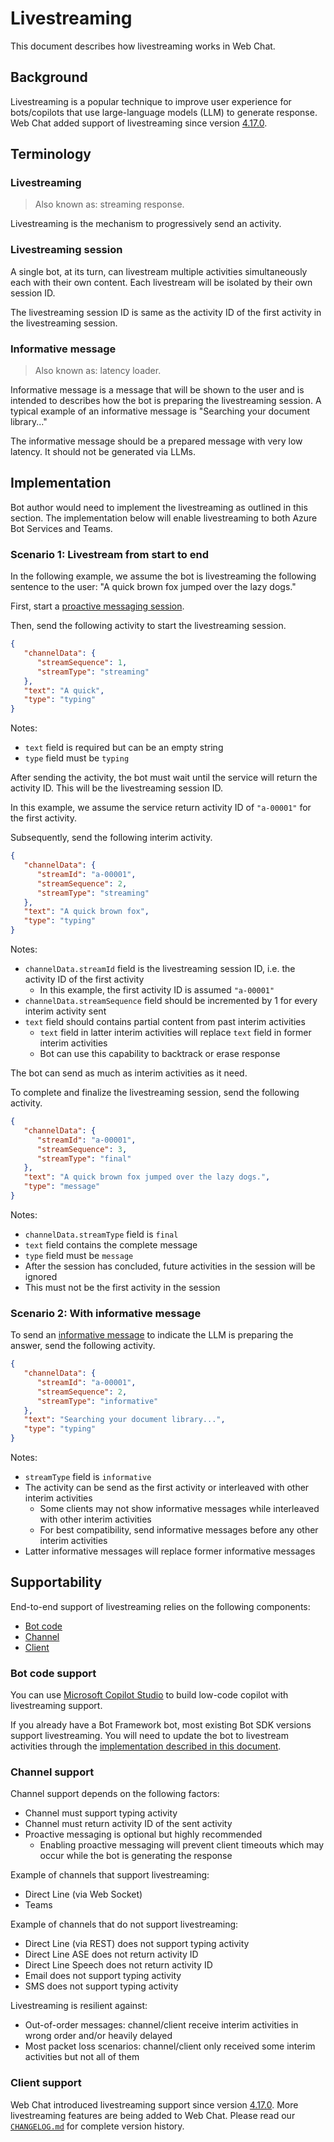 # Livestreaming

This document describes how livestreaming works in Web Chat.

## Background

Livestreaming is a popular technique to improve user experience for bots/copilots that use large-language models (LLM) to generate response. Web Chat added support of livestreaming since version [4.17.0](CHANGELOG.md#4170---2024-05-06).

## Terminology

### Livestreaming

> Also known as: streaming response.

Livestreaming is the mechanism to progressively send an activity.

### Livestreaming session

A single bot, at its turn, can livestream multiple activities simultaneously each with their own content. Each livestream will be isolated by their own session ID.

The livestreaming session ID is same as the activity ID of the first activity in the livestreaming session.

### Informative message

> Also known as: latency loader.

Informative message is a message that will be shown to the user and is intended to describes how the bot is preparing the livestreaming session. A typical example of an informative message is "Searching your document library..."

The informative message should be a prepared message with very low latency. It should not be generated via LLMs.

## Implementation

Bot author would need to implement the livestreaming as outlined in this section. The implementation below will enable livestreaming to both Azure Bot Services and Teams.

### Scenario 1: Livestream from start to end

In the following example, we assume the bot is livestreaming the following sentence to the user: "A quick brown fox jumped over the lazy dogs."

First, start a [proactive messaging session](https://learn.microsoft.com/en-us/azure/bot-service/bot-builder-howto-proactive-message?view=azure-bot-service-4.0).

Then, send the following activity to start the livestreaming session.

```json
{
   "channelData": {
      "streamSequence": 1,
      "streamType": "streaming"
   },
   "text": "A quick",
   "type": "typing"
}
```

Notes:

-  `text` field is required but can be an empty string
-  `type` field must be `typing`

After sending the activity, the bot must wait until the service will return the activity ID. This will be the livestreaming session ID.

In this example, we assume the service return activity ID of `"a-00001"` for the first activity.

Subsequently, send the following interim activity.

```json
{
   "channelData": {
      "streamId": "a-00001",
      "streamSequence": 2,
      "streamType": "streaming"
   },
   "text": "A quick brown fox",
   "type": "typing"
}
```

Notes:

-  `channelData.streamId` field is the livestreaming session ID, i.e. the activity ID of the first activity
   -  In this example, the first activity ID is assumed `"a-00001"`
-  `channelData.streamSequence` field should be incremented by 1 for every interim activity sent
-  `text` field should contains partial content from past interim activities
   -  `text` field in latter interim activities will replace `text` field in former interim activities
   -  Bot can use this capability to backtrack or erase response

The bot can send as much as interim activities as it need.

To complete and finalize the livestreaming session, send the following activity.

```json
{
   "channelData": {
      "streamId": "a-00001",
      "streamSequence": 3,
      "streamType": "final"
   },
   "text": "A quick brown fox jumped over the lazy dogs.",
   "type": "message"
}
```

Notes:

-  `channelData.streamType` field is `final`
-  `text` field contains the complete message
-  `type` field must be `message`
-  After the session has concluded, future activities in the session will be ignored
-  This must not be the first activity in the session

### Scenario 2: With informative message

To send an [informative message](#informative-message) to indicate the LLM is preparing the answer, send the following activity.

```json
{
   "channelData": {
      "streamId": "a-00001",
      "streamSequence": 2,
      "streamType": "informative"
   },
   "text": "Searching your document library...",
   "type": "typing"
}
```

Notes:

-  `streamType` field is `informative`
-  The activity can be send as the first activity or interleaved with other interim activities
   -  Some clients may not show informative messages while interleaved with other interim activities
   -  For best compatibility, send informative messages before any other interim activities
-  Latter informative messages will replace former informative messages

## Supportability

End-to-end support of livestreaming relies on the following components:

-  [Bot code](#bot-code-support)
-  [Channel](#channel-support)
-  [Client](#client-support)

### Bot code support

You can use [Microsoft Copilot Studio](https://www.microsoft.com/en-us/microsoft-copilot/microsoft-copilot-studio) to build low-code copilot with livestreaming support.

If you already have a Bot Framework bot, most existing Bot SDK versions support livestreaming. You will need to update the bot to livestream activities through the [implementation described in this document](#implementation).

### Channel support

Channel support depends on the following factors:

-  Channel must support typing activity
-  Channel must return activity ID of the sent activity
-  Proactive messaging is optional but highly recommended
   -  Enabling proactive messaging will prevent client timeouts which may occur while the bot is generating the response

Example of channels that support livestreaming:

-  Direct Line (via Web Socket)
-  Teams

Example of channels that do not support livestreaming:

-  Direct Line (via REST) does not support typing activity
-  Direct Line ASE does not return activity ID
-  Direct Line Speech does not return activity ID
-  Email does not support typing activity
-  SMS does not support typing activity

Livestreaming is resilient against:

-  Out-of-order messages: channel/client receive interim activities in wrong order and/or heavily delayed
-  Most packet loss scenarios: channel/client only received some interim activities but not all of them

### Client support

Web Chat introduced livestreaming support since version [4.17.0](CHANGELOG.md#4170---2024-05-06). More livestreaming features are being added to Web Chat. Please read our [`CHANGELOG.md`](CHANGELOG.md) for complete version history.
